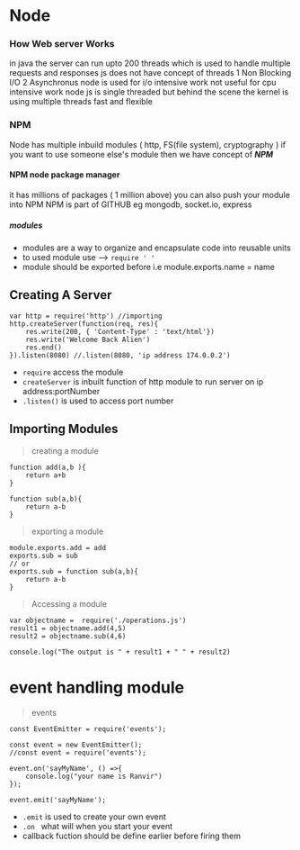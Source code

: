 # Node

### How Web server Works

 in java the server can run upto 200 threads which is used to handle multiple requests and responses
 js does not have concept of threads
 1 Non Blocking I/O 2 Asynchronus
 node is used for i/o intensive work not useful for cpu intensive work
 node js is single threaded but behind the scene the kernel is using multiple threads
 fast and flexible

### NPM

 Node has multiple inbuild modules ( http, FS(file system), cryptography )
 if you want to use someone else's module then we have concept of **_NPM_**

#### NPM node package manager

it has millions of packages ( 1 million above)
you can also push your module into NPM
NPM is part of GITHUB
eg mongodb, socket.io, express

##### modules

- modules are a way to organize and encapsulate code into reusable units
- to used module use --> `require ' '`
- module should be exported before i.e module.exports.name = name

## Creating A Server ##

```
var http = require('http') //importing 
http.createServer(function(req, res){
    res.write(200, { 'Content-Type' : 'text/html'})
    res.write('Welcome Back Alien')
    res.end()
}).listen(8080) //.listen(8080, 'ip address 174.0.0.2')
```

* `require` access the module 
* `createServer` is inbuilt function of http module to run server on ip address:portNumber
* `.listen()` is used to access port number


## Importing Modules ##
> creating a module
```
function add(a,b ){
    return a+b
}

function sub(a,b){
    return a-b
}
```
> exporting a module 
```
module.exports.add = add
exports.sub = sub
// or 
exports.sub = function sub(a,b){
    return a-b
}
```
> Accessing a module
```
var objectname =  require('./operations.js')
result1 = objectname.add(4,5)
result2 = objectname.sub(4,6)

console.log("The output is " + result1 + " " + result2)

```
# event handling module #
>events 
```
const EventEmitter = require('events');

const event = new EventEmitter(); 
//const event = require('events');

event.on('sayMyName', () =>{
    console.log("your name is Ranvir")
});

event.emit('sayMyName');
```

* `.emit` is used to create your own event
* `.on ` what will when you start your event 
* callback fuction should be define earlier before firing them 







